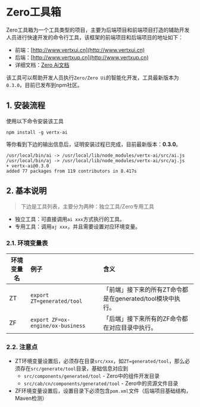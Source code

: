 # Zero工具箱

Zero工具箱为一个工具类型的项目，主要为后端项目和前端项目打造的辅助开发人员进行快速开发的命令行工具，该框架的前端项目和后端项目的地址如下：

* 前端：[http://www.vertxui.cn](http://www.vertxui.cn)
* 后端：[http://www.vertxup.cn](http://www.vertxup.cn)
* 详细文档：[Zero Ai文档](http://www.vertxai.cn/document/doc-web/index.html)

该工具可以帮助开发人员执行`Zero/Zero Ui`的智能化开发，工具最新版本为`0.3.0`，目前已发布到npm社区。

## 1. 安装流程

使用以下命令安装该工具

```
npm install -g vertx-ai
```

等你看到下边的输出信息后，证明安装过程已完成，目前最新版本：**0.3.0**。

```
/usr/local/bin/ai -> /usr/local/lib/node_modules/vertx-ai/src/ai.js
/usr/local/bin/aj -> /usr/local/lib/node_modules/vertx-ai/src/aj.js
+ vertx-ai@0.3.0
added 77 packages from 119 contributors in 8.417s
```

## 2. 基本说明

> 下边是工具列表，主要分为两种：独立工具/Zero专用工具

* 独立工具：可直接调用`ai xxx`方式执行的工具。
* 专用工具：调用`aj xxx`，并且需要设置对应环境变量。

### 2.1. 环境变量表

|环境变量名|例子|含义|
|---|:---|:---|
|ZT|`export ZT=generated/tool`|「前端」接下来的所有ZT命令都是在generated/tool模块中执行。|
|ZF|`export ZF=ox-engine/ox-business`|「后端」接下来所有的ZF命令都在对应目录中执行。|

### 2.2. 注意点

* ZT环境变量设置后，必须存在目录`src/xxx`，如`ZT=generated/tool`，那么必须存在`src/generate/tool`目录，基础信息对应到
    * `src/components/generated/tool` - Zero中的组件开发目录
    * `src/cab/cn/components/generated/tool` - Zero中的资源文件目录
* ZF环境变量设置后，设置目录下必须包含`pom.xml`文件（后端项目基础结构，Maven检测）





